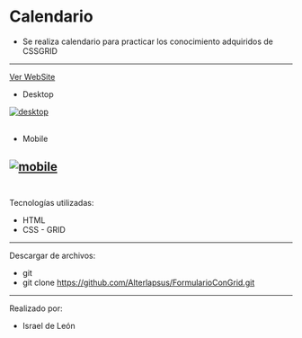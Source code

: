 # Calendario
- Se realiza calendario para practicar los conocimiento adquiridos de CSSGRID

---
<a href="https://schedulepractica.netlify.app/">Ver WebSite</a>

- Desktop

<a href="https://postimg.cc/w3zXTY8C" target="_blank"><img src="https://i.postimg.cc/dQk46JWV/desktop.png" alt="desktop"/></a><br/><br/>


- Mobile

<a href="https://postimages.org/" target="_blank"><img src="https://i.postimg.cc/nVyTwN5Y/mobile.png" alt="mobile"/></a><br/><br/>
---

Tecnologías utilizadas:

- HTML 
- CSS - GRID

---


Descargar de archivos: 

- git 
- git clone https://github.com/Alterlapsus/FormularioConGrid.git

---

Realizado por: 

- Israel de León 

